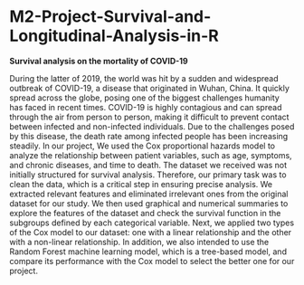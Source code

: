 # M2-Project-Survival-and-Longitudinal-Analysis-in-R
**Survival analysis on the mortality of COVID-19**

During the latter of 2019, the world was hit by a sudden and widespread outbreak of COVID-19, a disease that originated in Wuhan, China. It quickly spread across the globe, posing one of the biggest challenges humanity has faced in recent times. COVID-19 is highly contagious and can spread through the air from person to person, making it difficult to prevent contact between infected and non-infected individuals. Due to the challenges posed by this disease, the death rate among infected people has been increasing steadily. In our project, We used the Cox proportional hazards model to analyze the relationship between patient variables, such as age, symptoms, and chronic diseases, and time to death. The dataset we received was not initially structured for survival analysis. Therefore, our primary task was to clean the data, which is a critical step in ensuring precise analysis. We extracted relevant features and eliminated irrelevant ones from the original dataset for our study. We then used graphical and numerical summaries to explore the features of the dataset and check the survival function in the subgroups defined by each categorical variable. Next, we applied two types of the Cox model to our dataset: one with a linear relationship and the other with a non-linear relationship. In addition, we also intended to use the Random Forest machine learning model, which is a tree-based model, and compare its performance with the Cox model to select the better one for our project.
